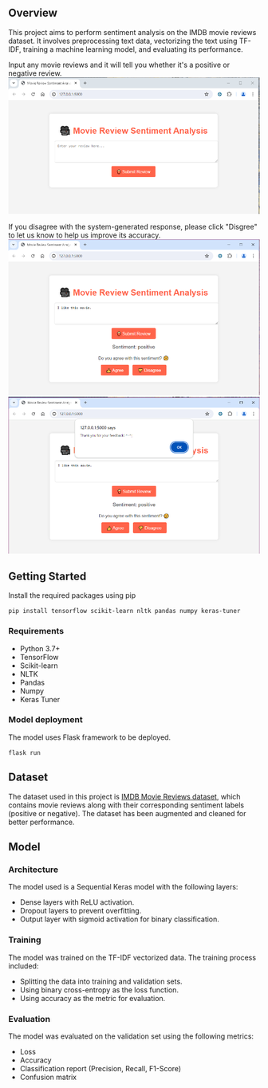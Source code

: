 ## Overview 

This project aims to perform sentiment analysis on the IMDB movie reviews dataset. It involves preprocessing text data, vectorizing the text using TF-IDF, training a machine learning model, and evaluating its performance.

Input any movie reviews and it will tell you whether it's a positive or negative review. 
![first sight](images/step11.png)

If you disagree with the system-generated response, please click "Disgree" to let us know to help us improve its accuracy. 
![second sight](images/step22.png)
![third sight](images/step33.png)

## Getting Started 

Install the required packages using pip
```
pip install tensorflow scikit-learn nltk pandas numpy keras-tuner
```
### Requirements
- Python 3.7+
- TensorFlow
- Scikit-learn
- NLTK
- Pandas
- Numpy
- Keras Tuner

### Model deployment 
The model uses Flask framework to be deployed.

```
flask run
```

## Dataset

The dataset used in this project is [IMDB Movie Reviews dataset](https://www.kaggle.com/datasets/lakshmi25npathi/imdb-dataset-of-50k-movie-reviews), which contains movie reviews along with their corresponding sentiment labels (positive or negative). The dataset has been augmented and cleaned for better performance.

## Model 

### Architecture  
The model used is a Sequential Keras model with the following layers:

- Dense layers with ReLU activation.
- Dropout layers to prevent overfitting.
- Output layer with sigmoid activation for binary classification.

### Training 
The model was trained on the TF-IDF vectorized data. The training process included:

- Splitting the data into training and validation sets.
- Using binary cross-entropy as the loss function.
- Using accuracy as the metric for evaluation.

### Evaluation 
The model was evaluated on the validation set using the following metrics:

- Loss
- Accuracy
- Classification report (Precision, Recall, F1-Score)
- Confusion matrix